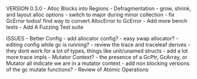 VERSION 0.3.0
    - Alloc Blocks into Regions
    - Defragmentation
    - grow, shrink, and layout alloc options
    - switch to major during minor collection
    - fix GcError todos! find way to convert AllocError to GcError
    - Add more bench tests
    - Add A Fuzzing Test suite

ISSUES
    - Better Config
        - add allocator config?
        - easy swap allocator?
        - editing config while gc is running?
    - review the trace and traceleaf derives
        - they dont work for a lot of types, things like unit/unamed structs
        - add a lot more trace impls
    - Mutator Context?
        - the presence of a GcPtr, GcArray, or Mutator all indicate we are in a mutator context
    - add non blocking versions of the gc mutate functions?
    - Review of Atomic Operations
